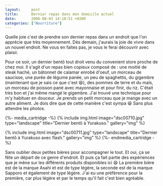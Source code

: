 ```yaml
---
layout:     post
title:      Dernier repas dans mon domicile actuel
date:       2008-08-03 14:18:51 +0200
categories: ["Nourriture"]
---
```


Quelle joie c'est de prendre son dernier repas dans un endroit que l'on apprécie que très moyennement. Dès demain,
j'aurais la joie de vivre dans un nouvel endroit. Ne vous en faites pas, je vous le ferai découvrir avec plaisir.

<!--more-->

Pour ce soir, un dernier bentô tout droit venu du convenient store proche de chez moi. Il s'agit d'un repas bien
copieux composé de : une moitié de steak haché, un bâtonnet de calamar enrobé d'oeuf, un morceau de saucisse, une
purée de légume panée, un peu de spaghettis, du gigembre (maintenant que je sais ce que c'est :laughing:), des pommes de
terre et du maïs, un morceau de poisson pané avec mayonnaise et pour finir, du riz. C'était très bon et j'ai même
mangé le gigembre. J'ai trouvé une technique pour m'y habituer en douceur. Je prends un petit morceau que je mange
avec un autre aliment. Je dois dire que de cette manière c'est sympa :laughing: Sans plus attendre les photos.

{%- media_cartridge -%}
{% include img.html
    image="dsc00710.jpg"
    type="landscape"
    title="Dernier bentô à Yurakuso."
    gallery="img"
%}

{% include img.html
    image="dsc00711.jpg"
    type="landscape"
    title="Dernier bentô à Yurakuso avec flash."
    gallery="img"
%}
{%- endmedia_cartridge -%}

Sans oublier deux petites bières pour accompagner le tout. Et oui, ça se fête un départ de ce genre d'endroit. Et
puis ça fait partie des expériences que je mène sur les différents produits disponibles ici :laughing: La première bière
est de la marque Asahi et est de type légère, la seconde est de la marque Sapporo et également de type légère. J'ai
eu une préfèrence pour la première, car plus légère et par le temps qu'il fait c'est bien agréable.